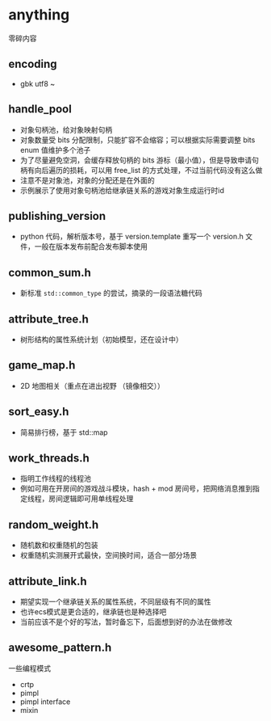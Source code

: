 # anything
零碎内容

## encoding
- gbk utf8 ~

## handle_pool
- 对象句柄池，给对象映射句柄
- 对象数量受 bits 分配限制，只能扩容不会缩容；可以根据实际需要调整 bits enum 值维护多个池子
- 为了尽量避免空洞，会缓存释放句柄的 bits 游标（最小值），但是导致申请句柄有向后遍历的损耗，可以用 free_list 的方式处理，不过当前代码没有这么做
- 注意不是对象池，对象的分配还是在外面的
- 示例展示了使用对象句柄池给继承链关系的游戏对象生成运行时id

## publishing_version
- python 代码，解析版本号，基于 version.template 重写一个 version.h 文件，一般在版本发布前配合发布脚本使用

## common_sum.h
- 新标准 `std::common_type` 的尝试，摘录的一段语法糖代码

## attribute_tree.h
- 树形结构的属性系统计划（初始模型，还在设计中）

## game_map.h
- 2D 地图相关（重点在进出视野 （镜像相交））

## sort_easy.h
- 简易排行榜，基于 std::map

## work_threads.h
- 指明工作线程的线程池
- 例如可用在开房间的游戏战斗模块，hash + mod 房间号，把网络消息推到指定线程，房间逻辑即可用单线程处理

## random_weight.h
- 随机数和权重随机的包装
- 权重随机实测展开式最快，空间换时间，适合一部分场景

## attribute_link.h
- 期望实现一个继承链关系的属性系统，不同层级有不同的属性
- 也许ecs模式是更合适的，继承链也是种选择吧
- 当前应该不是个好的写法，暂时备忘下，后面想到好的办法在做修改

## awesome_pattern.h
一些编程模式
- crtp
- pimpl
- pimpl interface
- mixin
